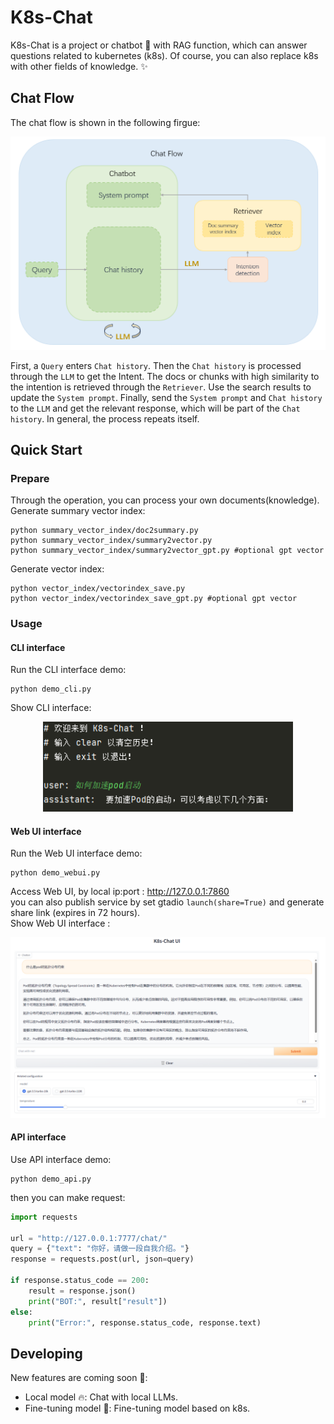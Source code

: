 # K8s-Chat
K8s-Chat is a project or chatbot :robot: with RAG function, which can answer questions related to kubernetes (k8s). Of course, you can also replace k8s with other fields of knowledge.	:sparkles:
## Chat Flow
The chat flow is shown in the following firgue:
<div align=center><img src="https://github.com/Jerry-Kon/K8s-Chat/blob/main/image/k8s-chat-flow-latest.png" width="550px"></div>  

First, a ``Query`` enters ``Chat history``. Then the ``Chat history`` is processed through the ``LLM`` to get the Intent. The docs or chunks with high similarity to the intention is retrieved through the ``Retriever``. Use the search results to update the ``System prompt``. Finally, send the ``System prompt`` and ``Chat history`` to the ``LLM`` and get the relevant response, which will be part of the ``Chat history``. In general, the process repeats itself.

## Quick Start
### Prepare 
Through the operation, you can process your own documents(knowledge).  
Generate summary vector index:
```shell
python summary_vector_index/doc2summary.py
python summary_vector_index/summary2vector.py
python summary_vector_index/summary2vector_gpt.py #optional gpt vector
```
Generate vector index:
```shell
python vector_index/vectorindex_save.py
python vector_index/vectorindex_save_gpt.py #optional gpt vector
```
### Usage 
#### CLI interface
Run the CLI interface demo: 
```shell
python demo_cli.py
```
Show CLI interface:
<div align=center><img src="https://github.com/Jerry-Kon/K8s-Chat/blob/main/image/demo_cli.png" width="400px"></div>  

#### Web UI interface
Run the Web UI interface demo:  
```shell
python demo_webui.py
```
Access Web UI, by local ip:port : <http://127.0.0.1:7860>  
you can also publish service by set gtadio `launch(share=True)` and generate share link (expires in 72 hours).    
Show Web UI interface :
<div align=center><img src="https://github.com/Jerry-Kon/K8s-Chat/blob/main/image/demo_webui.png" width="1000px"></div> 

#### API interface
Use API interface demo:
```shell
python demo_api.py
```
then you can make request:
```python
import requests

url = "http://127.0.0.1:7777/chat/" 
query = {"text": "你好，请做一段自我介绍。"}
response = requests.post(url, json=query)

if response.status_code == 200:
    result = response.json()
    print("BOT:", result["result"])
else:
    print("Error:", response.status_code, response.text)
```

## Developing
New features are coming soon :rocket::
+ Local model :fire:: Chat with local LLMs.
+ Fine-tuning model :art:: Fine-tuning model based on k8s.
